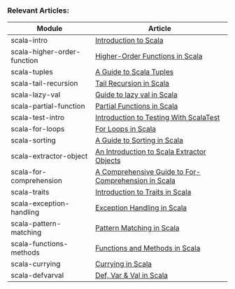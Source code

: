 ### Relevant Articles: 

Module | Article
--|--
scala-intro | [Introduction to Scala](https://www.baeldung.com/scala-intro)
scala-higher-order-function | [Higher-Order Functions in Scala](https://www.baeldung.com/scala/higher-order-functions)
scala-tuples | [A Guide to Scala Tuples](https://www.baeldung.com/scala/tuples)
scala-tail-recursion | [Tail Recursion in Scala](https://www.baeldung.com/scala/tail-recursion)
scala-lazy-val | [Guide to lazy val in Scala](https://www.baeldung.com/scala/lazy-val)
scala-partial-function | [Partial Functions in Scala](https://www.baeldung.com/scala/partial-functions)
scala-test-intro | [Introduction to Testing With ScalaTest](https://www.baeldung.com/scala/scalatest)
scala-for-loops | [For Loops in Scala](https://www.baeldung.com/scala/for-loops)
scala-sorting | [A Guide to Sorting in Scala](https://www.baeldung.com/scala/sorting)
scala-extractor-object | [An Introduction to Scala Extractor Objects](https://www.baeldung.com/scala/extractor-objects)
scala-for-comprehension | [A Comprehensive Guide to For-Comprehension in Scala](https://www.baeldung.com/scala/for-comprehension)
scala-traits | [Introduction to Traits in Scala](https://www.baeldung.com/scala/traits)
scala-exception-handling | [Exception Handling in Scala](https://www.baeldung.com/scala/exception-handling)
scala-pattern-matching | [Pattern Matching in Scala](https://www.baeldung.com/scala/pattern-matching)
scala-functions-methods | [Functions and Methods in Scala](https://www.baeldung.com/scala/functions-methods)
scala-currying | [Currying in Scala](https://www.baeldung.com/scala/currying)
scala-defvarval | [Def, Var & Val in Scala](https://www.baeldung.com/scala/def-var-val)